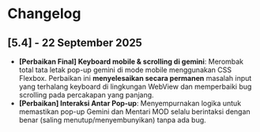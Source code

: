 # Changelog

## [5.4] - 22 September 2025

- **[Perbaikan Final] Keyboard mobile & scrolling di gemini**: Merombak total tata letak pop-up gemini di mode mobile menggunakan CSS Flexbox. Perbaikan ini  **menyelesaikan secara permanen** masalah input yang terhalang keyboard di lingkungan WebView dan memperbaiki bug scrolling pada percakapan yang panjang.
- **[Perbaikan] Interaksi Antar Pop-up**: Menyempurnakan logika untuk memastikan pop-up Gemini dan Mentari MOD selalu berintaksi dengan benar (saling menutup/menyembunyikan) tanpa ada bug.